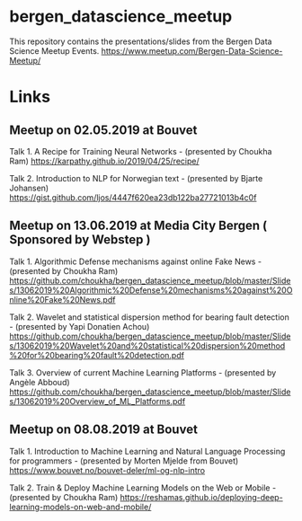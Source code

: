 # bergen_datascience_meetup
This repository contains the presentations/slides from the Bergen Data Science Meetup Events.
https://www.meetup.com/Bergen-Data-Science-Meetup/

# Links
## Meetup on 02.05.2019 at Bouvet
Talk 1. A Recipe for Training Neural Networks - (presented by Choukha Ram)
https://karpathy.github.io/2019/04/25/recipe/

Talk 2. Introduction to NLP for Norwegian text - (presented by Bjarte Johansen)
https://gist.github.com/ljos/4447f620ea23db122ba27721013b4c0f

## Meetup on 13.06.2019 at Media City Bergen ( Sponsored by Webstep )
Talk 1.  Algorithmic Defense mechanisms against online Fake News - (presented by Choukha Ram)
https://github.com/choukha/bergen_datascience_meetup/blob/master/Slides/13062019%20Algorithmic%20Defense%20mechanisms%20against%20Online%20Fake%20News.pdf

Talk 2. Wavelet and statistical dispersion method for bearing fault detection - (presented by Yapi Donatien Achou)
https://github.com/choukha/bergen_datascience_meetup/blob/master/Slides/13062019%20Wavelet%20and%20statistical%20dispersion%20method%20for%20bearing%20fault%20detection.pdf

Talk 3. Overview of current Machine Learning Platforms - (presented by Angèle Abboud)
https://github.com/choukha/bergen_datascience_meetup/blob/master/Slides/13062019%20Overview_of_ML_Platforms.pdf

## Meetup on 08.08.2019 at Bouvet
Talk 1. Introduction to Machine Learning and Natural Language Processing for programmers - (presented by Morten Mjelde from Bouvet)
https://www.bouvet.no/bouvet-deler/ml-og-nlp-intro

Talk 2. Train & Deploy Machine Learning Models on the Web or Mobile - (presented by Choukha Ram)
https://reshamas.github.io/deploying-deep-learning-models-on-web-and-mobile/
